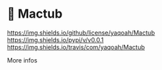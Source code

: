 # :green_book: Mactub 

https://img.shields.io/github/license/yaqoah/Mactub https://img.shields.io/pypi/v/v0.0.1 https://img.shields.io/travis/com/yaqoah/Mactub

More infos